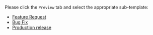 Please click the `Preview` tab and select the appropriate sub-template:

* [Feature Request](?expand=1&template=feature_template.md)
* [Bug Fix](?expand=1&template=bug_fix_template.md)
* [Production release](?expand=1&template=production_release_template.md)

